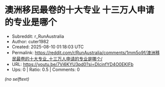 # 澳洲移民最卷的十大专业 十三万人申请的专业是哪个

- Subreddit: r_RunAustralia
- Author: cuter1982
- Created: 2025-08-10 01:18:03 UTC
- Permalink: https://reddit.com/r/RunAustralia/comments/1mm5o9f/澳洲移民最卷的十大专业_十三万人申请的专业是哪个/
- URL: https://youtu.be/7Vi6KYU3pd0?si=DIcinfYD4O0EKlFb
- Ups: 0 | Ratio: 0.5 | Comments: 0

_(no selftext)_
